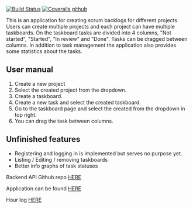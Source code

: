 [![Build Status](https://travis-ci.com/Mavai/tasklist-ui.svg?branch=master)](https://travis-ci.com/Mavai/tasklist-ui)
[![Coveralls github](https://img.shields.io/coveralls/github/Mavai/tasklist-ui.svg)](https://coveralls.io/github/Mavai/tasklist-ui)


This is an application for creating scrum backlogs for different projects. Users can create multiple projects and each project can have multiple taskboards. On the taskboard tasks are divided into 4 columns, "Not started", "Started", "In review" and "Done". Tasks can be dragged between columns. In addition to task management the application also provides some statistics about the tasks.

## User manual
1. Create a new project
2. Select the created project from the dropdown.
3. Create a taskboard.
4. Create a new task and select the created taskboard.
5. Go to the taskboard page and select the created from the dropdown in top right.
6. You can drag the task between columns.

## Unfinished features
- Registering and logging in is implemented but serves no purpose yet.
- Listing / Editing / removing taskboards
- Better info graphs of task statuses

Backend API Github repo [HERE](https://github.com/Mavai/tasklist)

Application can be found [HERE](https://dry-tundra-83871.herokuapp.com/)

Hour log [HERE](https://github.com/Mavai/tasklist/blob/master/tuntikirjanpito.md)
